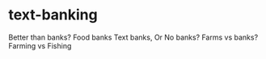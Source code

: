 # text-banking
Better than banks? Food banks Text banks, Or No banks? Farms vs banks? Farming vs Fishing

 

 
     
